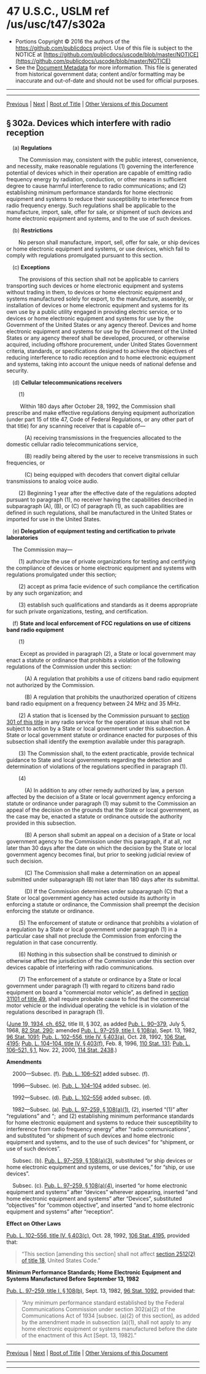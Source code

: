 ---
---

# 47 U.S.C., USLM ref /us/usc/t47/s302a

* Portions Copyright © 2016 the authors of the https://github.com/publicdocs project.
  Use of this file is subject to the NOTICE at [https://github.com/publicdocs/uscode/blob/master/NOTICE](https://github.com/publicdocs/uscode/blob/master/NOTICE)
* See the [Document Metadata](././../../../../../..//README.md) for more information.
  This file is generated from historical government data; content and/or formatting may be inaccurate and out-of-date and should not be used for official purposes.

----------
----------

[Previous](./../../../../../..//us/usc/t47/ch5/schIII/ptI/m__us_usc_t47_s302.md) | [Next](./../../../../../..//us/usc/t47/ch5/schIII/ptI/m__us_usc_t47_s303.md) | [Root of Title](./../../../../../../) | [Other Versions of this Document](https://publicdocs.github.io/go/links?ns=uslm&ref=%2Fus%2Fusc%2Ft47%2Fs302a)

## § 302a. Devices which interfere with radio reception

    (a) __Regulations__ 

        The Commission may, consistent with the public interest, convenience, and necessity, make reasonable regulations (1) governing the interference potential of devices which in their operation are capable of emitting radio frequency energy by radiation, conduction, or other means in sufficient degree to cause harmful interference to radio communications; and (2) establishing minimum performance standards for home electronic equipment and systems to reduce their susceptibility to interference from radio frequency energy. Such regulations shall be applicable to the manufacture, import, sale, offer for sale, or shipment of such devices and home electronic equipment and systems, and to the use of such devices.

    (b) __Restrictions__ 

        No person shall manufacture, import, sell, offer for sale, or ship devices or home electronic equipment and systems, or use devices, which fail to comply with regulations promulgated pursuant to this section.

    (c) __Exceptions__ 

        The provisions of this section shall not be applicable to carriers transporting such devices or home electronic equipment and systems without trading in them, to devices or home electronic equipment and systems manufactured solely for export, to the manufacture, assembly, or installation of devices or home electronic equipment and systems for its own use by a public utility engaged in providing electric service, or to devices or home electronic equipment and systems for use by the Government of the United States or any agency thereof. Devices and home electronic equipment and systems for use by the Government of the United States or any agency thereof shall be developed, procured, or otherwise acquired, including offshore procurement, under United States Government criteria, standards, or specifications designed to achieve the objectives of reducing interference to radio reception and to home electronic equipment and systems, taking into account the unique needs of national defense and security.

    (d) __Cellular telecommunications receivers__ 

        (1)

         Within 180 days after October 28, 1992, the Commission shall prescribe and make effective regulations denying equipment authorization (under part 15 of title 47, Code of Federal Regulations, or any other part of that title) for any scanning receiver that is capable of—

            (A) receiving transmissions in the frequencies allocated to the domestic cellular radio telecommunications service,

            (B) readily being altered by the user to receive transmissions in such frequencies, or

            (C) being equipped with decoders that convert digital cellular transmissions to analog voice audio.

        (2) Beginning 1 year after the effective date of the regulations adopted pursuant to paragraph (1), no receiver having the capabilities described in subparagraph (A), (B), or (C) of paragraph (1), as such capabilities are defined in such regulations, shall be manufactured in the United States or imported for use in the United States.

    (e) __Delegation of equipment testing and certification to private laboratories__ 

    The Commission may—

        (1) authorize the use of private organizations for testing and certifying the compliance of devices or home electronic equipment and systems with regulations promulgated under this section;

        (2) accept as prima facie evidence of such compliance the certification by any such organization; and

        (3) establish such qualifications and standards as it deems appropriate for such private organizations, testing, and certification.

    (f) __State and local enforcement of FCC regulations on use of citizens band radio equipment__ 

        (1)

         Except as provided in paragraph (2), a State or local government may enact a statute or ordinance that prohibits a violation of the following regulations of the Commission under this section:

            (A) A regulation that prohibits a use of citizens band radio equipment not authorized by the Commission.

            (B) A regulation that prohibits the unauthorized operation of citizens band radio equipment on a frequency between 24 MHz and 35 MHz.

        (2) A station that is licensed by the Commission pursuant to [section 301 of this title][/us/usc/t47/s301] in any radio service for the operation at issue shall not be subject to action by a State or local government under this subsection. A State or local government statute or ordinance enacted for purposes of this subsection shall identify the exemption available under this paragraph.

        (3) The Commission shall, to the extent practicable, provide technical guidance to State and local governments regarding the detection and determination of violations of the regulations specified in paragraph (1).

        (4)

            (A) In addition to any other remedy authorized by law, a person affected by the decision of a State or local government agency enforcing a statute or ordinance under paragraph (1) may submit to the Commission an appeal of the decision on the grounds that the State or local government, as the case may be, enacted a statute or ordinance outside the authority provided in this subsection.

            (B) A person shall submit an appeal on a decision of a State or local government agency to the Commission under this paragraph, if at all, not later than 30 days after the date on which the decision by the State or local government agency becomes final, but prior to seeking judicial review of such decision.

            (C) The Commission shall make a determination on an appeal submitted under subparagraph (B) not later than 180 days after its submittal.

            (D) If the Commission determines under subparagraph (C) that a State or local government agency has acted outside its authority in enforcing a statute or ordinance, the Commission shall preempt the decision enforcing the statute or ordinance.

        (5) The enforcement of statute or ordinance that prohibits a violation of a regulation by a State or local government under paragraph (1) in a particular case shall not preclude the Commission from enforcing the regulation in that case concurrently.

        (6) Nothing in this subsection shall be construed to diminish or otherwise affect the jurisdiction of the Commission under this section over devices capable of interfering with radio communications.

        (7) The enforcement of a statute or ordinance by a State or local government under paragraph (1) with regard to citizens band radio equipment on board a “commercial motor vehicle”, as defined in [section 31101 of title 49][/us/usc/t49/s31101], shall require probable cause to find that the commercial motor vehicle or the individual operating the vehicle is in violation of the regulations described in paragraph (1).

([June 19, 1934, ch. 652][/us/act/1934-06-19/ch652], title III, § 302, as added [Pub. L. 90–379][/us/pl/90/379], July 5, 1968, [82 Stat. 290][/us/stat/82/290]; amended [Pub. L. 97–259, title I, § 108(a)][/us/pl/97/259/s108/a], Sept. 13, 1982, [96 Stat. 1091][/us/stat/96/1091]; [Pub. L. 102–556, title IV, § 403(a)][/us/pl/102/556/s403/a], Oct. 28, 1992, [106 Stat. 4195][/us/stat/106/4195]; [Pub. L. 104–104, title IV, § 403(f)][/us/pl/104/104/s403/f], Feb. 8, 1996, [110 Stat. 131][/us/stat/110/131]; [Pub. L. 106–521, § 1][/us/pl/106/521/s1], Nov. 22, 2000, [114 Stat. 2438][/us/stat/114/2438].)

 __Amendments__ 

    2000—Subsec. (f). [Pub. L. 106–521][/us/pl/106/521] added subsec. (f).

    1996—Subsec. (e). [Pub. L. 104–104][/us/pl/104/104] added subsec. (e).

    1992—Subsec. (d). [Pub. L. 102–556][/us/pl/102/556] added subsec. (d).

    1982—Subsec. (a). [Pub. L. 97–259, § 108(a)(1)][/us/pl/97/259/s108/a/1], (2), inserted “(1)” after “regulations” and “; and (2) establishing minimum performance standards for home electronic equipment and systems to reduce their susceptibility to interference from radio frequency energy” after “radio communications”, and substituted “or shipment of such devices and home electronic equipment and systems, and to the use of such devices” for “shipment, or use of such devices”.

    Subsec. (b). [Pub. L. 97–259, § 108(a)(3)][/us/pl/97/259/s108/a/3], substituted “or ship devices or home electronic equipment and systems, or use devices,” for “ship, or use devices”.

    Subsec. (c). [Pub. L. 97–259, § 108(a)(4)][/us/pl/97/259/s108/a/4], inserted “or home electronic equipment and systems” after “devices” wherever appearing, inserted “and home electronic equipment and systems” after “Devices”, substituted “objectives” for “common objective”, and inserted “and to home electronic equipment and systems” after “reception”.

 __Effect on Other Laws__ 

[Pub. L. 102–556, title IV, § 403(c)][/us/pl/102/556/s403/c], Oct. 28, 1992, [106 Stat. 4195][/us/stat/106/4195], provided that: 

> “This section \[amending this section\] shall not affect [section 2512(2) of title 18][/us/usc/t18/s2512/2], United States Code.”

 __Minimum Performance Standards; Home Electronic Equipment and Systems Manufactured Before__  __September 13, 1982__ 

[Pub. L. 97–259, title I, § 108(b)][/us/pl/97/259/s108/b], Sept. 13, 1982, [96 Stat. 1092][/us/stat/96/1092], provided that: 

> “Any minimum performance standard established by the Federal Communications Commission under section 302(a)(2) of the Communications Act of 1934 \[subsec. (a)(2) of this section\], as added by the amendment made in subsection (a)(1), shall not apply to any home electronic equipment or systems manufactured before the date of the enactment of this Act \[Sept. 13, 1982\].”

----------

[Previous](./../../../../../..//us/usc/t47/ch5/schIII/ptI/m__us_usc_t47_s302.md) | [Next](./../../../../../..//us/usc/t47/ch5/schIII/ptI/m__us_usc_t47_s303.md) | [Root of Title](./../../../../../../) | [Other Versions of this Document](https://publicdocs.github.io/go/links?ns=uslm&ref=%2Fus%2Fusc%2Ft47%2Fs302a)

----------
----------

[/us/usc/t47/s301]: https://publicdocs.github.io/go/links?ns=uslm&ref=%2Fus%2Fusc%2Ft47%2Fs301
[/us/usc/t49/s31101]: https://publicdocs.github.io/go/links?ns=uslm&ref=%2Fus%2Fusc%2Ft49%2Fs31101
[/us/act/1934-06-19/ch652]: https://publicdocs.github.io/go/links?ns=uslm&ref=%2Fus%2Fact%2F1934-06-19%2Fch652
[/us/pl/90/379]: https://publicdocs.github.io/go/links?ns=uslm&ref=%2Fus%2Fpl%2F90%2F379
[/us/stat/82/290]: https://publicdocs.github.io/go/links?ns=uslm&ref=%2Fus%2Fstat%2F82%2F290
[/us/pl/97/259/s108/a]: https://publicdocs.github.io/go/links?ns=uslm&ref=%2Fus%2Fpl%2F97%2F259%2Fs108%2Fa
[/us/stat/96/1091]: https://publicdocs.github.io/go/links?ns=uslm&ref=%2Fus%2Fstat%2F96%2F1091
[/us/pl/102/556/s403/a]: https://publicdocs.github.io/go/links?ns=uslm&ref=%2Fus%2Fpl%2F102%2F556%2Fs403%2Fa
[/us/stat/106/4195]: https://publicdocs.github.io/go/links?ns=uslm&ref=%2Fus%2Fstat%2F106%2F4195
[/us/pl/104/104/s403/f]: https://publicdocs.github.io/go/links?ns=uslm&ref=%2Fus%2Fpl%2F104%2F104%2Fs403%2Ff
[/us/stat/110/131]: https://publicdocs.github.io/go/links?ns=uslm&ref=%2Fus%2Fstat%2F110%2F131
[/us/pl/106/521/s1]: https://publicdocs.github.io/go/links?ns=uslm&ref=%2Fus%2Fpl%2F106%2F521%2Fs1
[/us/stat/114/2438]: https://publicdocs.github.io/go/links?ns=uslm&ref=%2Fus%2Fstat%2F114%2F2438
[/us/pl/106/521]: https://publicdocs.github.io/go/links?ns=uslm&ref=%2Fus%2Fpl%2F106%2F521
[/us/pl/104/104]: https://publicdocs.github.io/go/links?ns=uslm&ref=%2Fus%2Fpl%2F104%2F104
[/us/pl/102/556]: https://publicdocs.github.io/go/links?ns=uslm&ref=%2Fus%2Fpl%2F102%2F556
[/us/pl/97/259/s108/a/1]: https://publicdocs.github.io/go/links?ns=uslm&ref=%2Fus%2Fpl%2F97%2F259%2Fs108%2Fa%2F1
[/us/pl/97/259/s108/a/3]: https://publicdocs.github.io/go/links?ns=uslm&ref=%2Fus%2Fpl%2F97%2F259%2Fs108%2Fa%2F3
[/us/pl/97/259/s108/a/4]: https://publicdocs.github.io/go/links?ns=uslm&ref=%2Fus%2Fpl%2F97%2F259%2Fs108%2Fa%2F4
[/us/pl/102/556/s403/c]: https://publicdocs.github.io/go/links?ns=uslm&ref=%2Fus%2Fpl%2F102%2F556%2Fs403%2Fc
[/us/stat/106/4195]: https://publicdocs.github.io/go/links?ns=uslm&ref=%2Fus%2Fstat%2F106%2F4195
[/us/usc/t18/s2512/2]: https://publicdocs.github.io/go/links?ns=uslm&ref=%2Fus%2Fusc%2Ft18%2Fs2512%2F2
[/us/pl/97/259/s108/b]: https://publicdocs.github.io/go/links?ns=uslm&ref=%2Fus%2Fpl%2F97%2F259%2Fs108%2Fb
[/us/stat/96/1092]: https://publicdocs.github.io/go/links?ns=uslm&ref=%2Fus%2Fstat%2F96%2F1092


